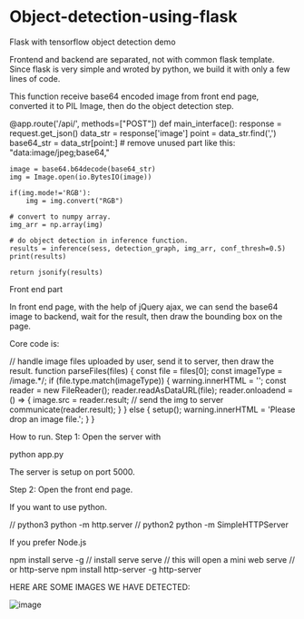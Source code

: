# Object-detection-using-flask
Flask with tensorflow object detection demo

Frontend and backend are separated, not with common flask template.
Since flask is very simple and wroted by python, we build it with only a few lines of code.

This function receive base64 encoded image from front end page, converted it to PIL Image, then do the object detection step.

@app.route('/api/', methods=["POST"])
def main_interface():
    response = request.get_json()
    data_str = response['image']
    point = data_str.find(',')
    base64_str = data_str[point:]  # remove unused part like this: "data:image/jpeg;base64,"

    image = base64.b64decode(base64_str)       
    img = Image.open(io.BytesIO(image))

    if(img.mode!='RGB'):
        img = img.convert("RGB")
    
    # convert to numpy array.
    img_arr = np.array(img)

    # do object detection in inference function.
    results = inference(sess, detection_graph, img_arr, conf_thresh=0.5)
    print(results)

    return jsonify(results)
    
 Front end part
 
In front end page, with the help of jQuery ajax, we can send the base64 image to backend, wait for the result, then draw the bounding box on the page.

Core code is:

// handle image files uploaded by user, send it to server, then draw the result.
function parseFiles(files) {
  const file = files[0];
  const imageType = /image.*/;
  if (file.type.match(imageType)) {
    warning.innerHTML = '';
    const reader = new FileReader();
    reader.readAsDataURL(file);
    reader.onloadend = () => {
      image.src = reader.result;
      // send the img to server
      communicate(reader.result);
    }
  } else {
    setup();
    warning.innerHTML = 'Please drop an image file.';
  }
}

How to run.
Step 1: Open the server with

python app.py

The server is setup on port 5000.

Step 2: Open the front end page.

If you want to use python.

// python3
python -m http.server
// python2
python -m SimpleHTTPServer

If you prefer Node.js

npm install serve -g // install serve
serve // this will open a mini web serve
// or http-serve
npm install http-server -g
http-server

HERE ARE SOME IMAGES WE HAVE DETECTED:

![image](https://user-images.githubusercontent.com/100552250/177747490-65cce281-8211-4df0-8570-40c131ca7bb9.png)

